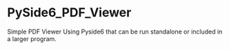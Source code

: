 # PySide6_PDF_Viewer
Simple PDF Viewer Using Pyside6 that can be run standalone or included in a larger program.

